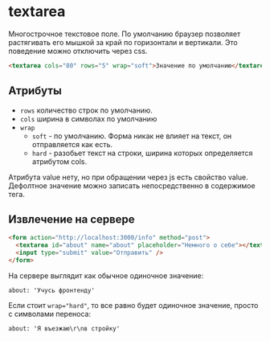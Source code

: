# textarea

Многострочное текстовое поле. По умолчанию браузер позволяет растягивать его мышкой за край по горизонтали и вертикали. Это поведение можно отключить через css.

```html
<textarea cols="80" rows="5" wrap="soft">Значение по умолчанию</textarea>
```

## Атрибуты

* `rows` количество строк по умолчанию.
* `cols` ширина в символах по умолчанию
* `wrap`
  * `soft` - по умолчанию. Форма никак не влияет на текст, он отправляется как есть.
  * `hard` - разобьет текст на строки, ширина которых определяется атрибутом cols.

Атрибута value нету, но при обращении через js есть свойство value. Дефолтное значение можно записать непосредственно в содержимое тега.

## Извлечение на сервере

```html
<form action="http://localhost:3000/info" method="post">
  <textarea id="about" name="about" placeholder="Немного о себе"></textarea>
  <input type="submit" value="Отправить" />
</form> 
```

На сервере выглядит как обычное одиночное значение:

```
about: 'Учусь фронтенду'
```

Если стоит `wrap="hard"`, то все равно будет одиночное значение, просто с символами переноса:

```
about: 'Я въезжаю\r\nв стройку'
```

